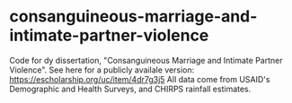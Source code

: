 # consanguineous-marriage-and-intimate-partner-violence
Code for dy dissertation, "Consanguineous Marriage and Intimate Partner Violence". See here for a publicly availale version: https://escholarship.org/uc/item/4dr7g3j5
All data come from USAID's Demographic and Health Surveys, and CHIRPS rainfall estimates.
